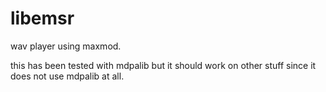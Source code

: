 # libemsr
wav player using maxmod.

this has been tested with mdpalib but it should work on other stuff since it does not use mdpalib at all.
